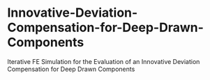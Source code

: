 # Innovative-Deviation-Compensation-for-Deep-Drawn-Components
Iterative FE Simulation for the Evaluation of an Innovative Deviation Compensation for Deep Drawn Components 
